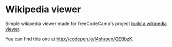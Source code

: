 # Wikipedia viewer

Simple wikipedia viewer made for freeCodeCamp's project [build a wikipedia viewer](https://www.freecodecamp.com/challenges/build-a-wikipedia-viewer).

You can find this one at http://codepen.io/l4sh/pen/QEBbzK.
